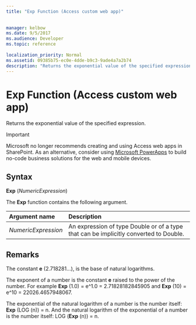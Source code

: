 ```yaml
---
title: "Exp Function (Access custom web app)"
 
 
manager: kelbow
ms.date: 9/5/2017
ms.audience: Developer
ms.topic: reference
  
localization_priority: Normal
ms.assetid: 09385b75-ec0e-4dde-b9c3-9ade4a7a2b74
description: "Returns the exponential value of the specified expression."
---
```


# Exp Function (Access custom web app)

Returns the exponential value of the specified expression.
  
> [!IMPORTANT]
> Microsoft no longer recommends creating and using Access web apps in SharePoint. As an alternative, consider using [Microsoft PowerApps](https://powerapps.microsoft.com/en-us/) to build no-code business solutions for the web and mobile devices. 
  
## Syntax

 **Exp** (*NumericExpression*) 
  
The **Exp** function contains the following argument. 
  
|**Argument name**|**Description**|
|:-----|:-----|
| *NumericExpression*  <br/> |An expression of type Double or of a type that can be implicitly converted to Double.  <br/> |
   
## Remarks

The constant **e** (2.718281…), is the base of natural logarithms. 
  
The exponent of a number is the constant **e** raised to the power of the number. For example **Exp** (1.0) = e^1.0 = 2.71828182845905 and **Exp** (10) = e^10 = 22026.4657948067. 
  
The exponential of the natural logarithm of a number is the number itself: **Exp** (LOG (n)) = n. And the natural logarithm of the exponential of a number is the number itself: LOG (**Exp** (n)) = n. 
  

